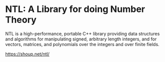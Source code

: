 # NTL: A Library for doing Number Theory

NTL is a high-performance, portable C++ library providing data structures and algorithms for manipulating signed, arbitrary length integers, and for vectors, matrices, and polynomials over the integers and over finite fields.

https://shoup.net/ntl/